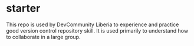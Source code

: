 # starter
This repo is used by DevCommunity Liberia to experience and practice good version control repository skill. It is used primarily to understand how to collaborate in a large group.
